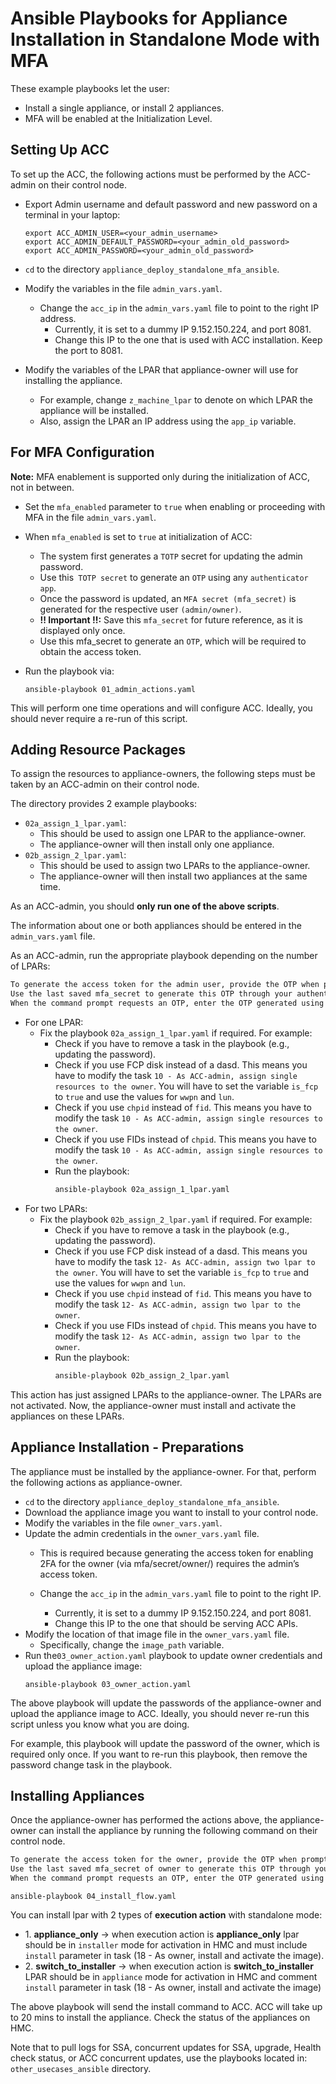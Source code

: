 # Ansible Playbooks for Appliance Installation in Standalone Mode with MFA

These example playbooks let the user:

- Install a single appliance, or install 2 appliances.
- MFA will be enabled at the Initialization Level.

## Setting Up ACC

To set up the ACC, the following actions must be performed by the ACC-admin on
their control node.

- Export Admin username and default password and new password on a terminal in your laptop:
  ```
  export ACC_ADMIN_USER=<your_admin_username>
  export ACC_ADMIN_DEFAULT_PASSWORD=<your_admin_old_password>
  export ACC_ADMIN_PASSWORD=<your_admin_old_password>
  ```
  
- `cd` to the directory `appliance_deploy_standalone_mfa_ansible`.
- Modify the variables in the file `admin_vars.yaml`.
  - Change the `acc_ip` in the `admin_vars.yaml` file to point to the right IP address.
    - Currently, it is set to a dummy IP 9.152.150.224, and port 8081.
    - Change this IP to the one that is used with ACC installation. Keep the port
      to 8081.
- Modify the variables of the LPAR that appliance-owner will use for installing
  the appliance.
  - For example, change `z_machine_lpar` to denote on which LPAR the appliance
    will be installed.
  - Also, assign the LPAR an IP address using the `app_ip` variable.

## For MFA Configuration

**Note:** MFA enablement is supported only during the initialization of ACC, not in between.

- Set the `mfa_enabled` parameter to `true` when enabling or proceeding with MFA in the file `admin_vars.yaml`.

- When `mfa_enabled` is set to `true` at initialization of ACC:
    - The system first generates a `TOTP` secret for updating the admin password.
    - Use this` TOTP secret` to generate an `OTP` using any `authenticator app`.
   - Once the password is updated, an `MFA secret (mfa_secret)` is generated for the respective user `(admin/owner)`.
  - **!! Important !!:** Save this `mfa_secret` for future reference, as it is displayed only once.
  - Use this mfa_secret to generate an `OTP`, which will be required to obtain the access token.

- Run the playbook via:
  ```
  ansible-playbook 01_admin_actions.yaml
  ```

This will perform one time operations and will configure ACC. Ideally, you should
never require a re-run of this script.

## Adding Resource Packages

To assign the resources to appliance-owners, the following steps must be taken by
an ACC-admin on their control node.

The directory provides 2 example playbooks:

- `02a_assign_1_lpar.yaml`:
  - This should be used to assign one LPAR to the appliance-owner.
  - The appliance-owner will then install only one appliance.
- `02b_assign_2_lpar.yaml`:
  - This should be used to assign two LPARs to the appliance-owner.
  - The appliance-owner will then install two appliances at the same time.

As an ACC-admin, you should **only run one of the above scripts**.

The information about one or both appliances should be entered in the
`admin_vars.yaml` file.

As an ACC-admin, run the appropriate playbook depending on the number of LPARs:
  ```bash
  To generate the access token for the admin user, provide the OTP when prompted in the command line.
  Use the last saved mfa_secret to generate this OTP through your authenticator app.
  When the command prompt requests an OTP, enter the OTP generated using the saved mfa_secret.
  ```
- For one LPAR:
  - Fix the playbook `02a_assign_1_lpar.yaml` if required. For example:
    - Check if you have to remove a task in the playbook (e.g.,
      updating the password).
    - Check if you use FCP disk instead of a dasd. This means you have to
      modify the task `10 - As ACC-admin, assign single resources to the owner`.
      You will have to set the variable `is_fcp` to `true` and use the values for
      `wwpn` and `lun`.
    - Check if you use `chpid` instead of `fid`. This means you have to modify the
      task `10 - As ACC-admin, assign single resources to the owner`.
    - Check if you use FIDs instead of `chpid`. This means you have to modify the
      task `10 - As ACC-admin, assign single resources to the owner`.
    - Run the playbook:
      ```bash
      ansible-playbook 02a_assign_1_lpar.yaml
      ```
- For two LPARs:
  - Fix the playbook `02b_assign_2_lpar.yaml` if required. For example:
    - Check if you have to remove a task in the playbook (e.g.,
      updating the password).
    - Check if you use FCP disk instead of a dasd. This means you have to
      modify the task `12- As ACC-admin, assign two lpar to the owner`.
      You will have to set the variable `is_fcp` to `true` and use the values for
      `wwpn` and `lun`.
    - Check if you use `chpid` instead of `fid`. This means you have to modify the
      task `12- As ACC-admin, assign two lpar to the owner`.
    - Check if you use FIDs instead of `chpid`. This means you have to modify the
      task `12- As ACC-admin, assign two lpar to the owner`.
    - Run the playbook:
      ```bash
      ansible-playbook 02b_assign_2_lpar.yaml
      ```

This action has just assigned LPARs to the appliance-owner. The LPARs are not
activated. Now, the appliance-owner must install and activate the appliances
on these LPARs.

## Appliance Installation - Preparations

The appliance must be installed by the appliance-owner. For that, perform the
following actions as appliance-owner.

- `cd` to the directory `appliance_deploy_standalone_mfa_ansible`.
- Download the appliance image you want to install to your control node.
- Modify the variables in the file `owner_vars.yaml`.
- Update the admin credentials in the `owner_vars.yaml` file.
    - This is required because generating the access token for enabling 2FA for the owner (via mfa/secret/owner/) requires the admin’s access token.

  - Change the `acc_ip` in the `admin_vars.yaml` file to point to the right IP.
    - Currently, it is set to a dummy IP 9.152.150.224, and port 8081.
    - Change this IP to the one that should be serving ACC APIs.
- Modify the location of that image file in the `owner_vars.yaml` file.
  - Specifically, change the `image_path` variable.
- Run the`03_owner_action.yaml` playbook to update owner credentials and upload
  the appliance image:
  ```
  ansible-playbook 03_owner_action.yaml
  ```

The above playbook will update the passwords of the appliance-owner and upload the
appliance image to ACC. Ideally, you should never re-run this script unless you know what you are doing.

For example, this playbook will update the password of the owner, which is
required only once. If you want to re-run this playbook, then remove
the password change task in the playbook.

## Installing Appliances

Once the appliance-owner has performed the actions above, the appliance-owner can
install the appliance by running the following command on their control node.

  ```bash
  To generate the access token for the owner, provide the OTP when prompted in the command line.
  Use the last saved mfa_secret of owner to generate this OTP through your authenticator app.
  When the command prompt requests an OTP, enter the OTP generated using the saved mfa_secret.
  ```
```
ansible-playbook 04_install_flow.yaml
```

You can install lpar with 2 types of **execution action** with standalone mode:
  - 1️. **appliance_only** → when execution action is **appliance_only** lpar should be in `installer` mode for activation in HMC and must include `install` parameter in task (18 - As owner, install and activate the image).
  - 2️. **switch_to_installer**   → when execution action is **switch_to_installer** LPAR should be in `appliance` mode for activation in HMC and comment `install` parameter in task (18 - As owner, install and activate the image)
   
The above playbook will send the install command to ACC. ACC will take up to
20 mins to install the appliance. Check the status of the appliances on HMC.

Note that to pull logs for SSA, concurrent updates for SSA, upgrade, Health check
status, or ACC concurrent updates, use the playbooks located in:
`other_usecases_ansible` directory.


